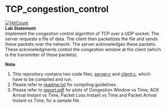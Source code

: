 # TCP_congestion_control
[![HitCount](http://hits.dwyl.com/ksanu1998/https://githubcom/ksanu1998/TCP_congestion_control.svg)](http://hits.dwyl.com/ksanu1998/https://githubcom/ksanu1998/TCP_congestion_control)<br>
<b> Lab Statement </b> <br>
Implement the congestion control algorithm of TCP over a UDP socket. The server requests a file of data. The client then packetizes the file and sends these packets over the network. The server acknowledges these packets. These acknowledgments control the congestion window at the client (which is the transmitter of these packets). 


<b> Note </b> <br>
1. This repository contains two code files, <a href="https://github.com/ksanu1998/TCP_congestion_control/blob/master/server.c">server.c</a> and <a href="https://github.com/ksanu1998/TCP_congestion_control/blob/master/client.c">client.c</a>, which have to be compiled and run.<br> 
2. Please refer to <a href="https://github.com/ksanu1998/TCP_congestion_control/blob/master/readme.txt">readme.txt</a> for compiling guidelines. <br>
3. Please refer to <a href="https://github.com/ksanu1998/TCP_congestion_control/blob/master/report.pdf">report.pdf</a> for plots of Congestion Window vs Time, ACK Arrival Instant vs Time, Packet Loss Instant vs Time and Packet Arrival Instant vs Time, for a sample file.<br>

